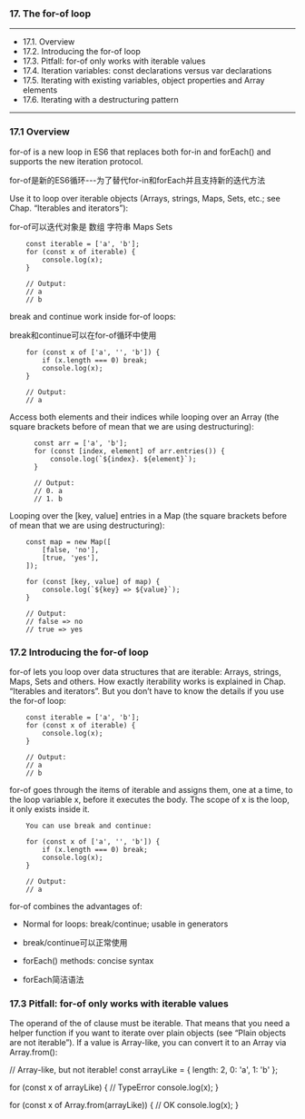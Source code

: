 ### 17. The for-of loop

---

* 17.1. Overview
* 17.2. Introducing the for-of loop
* 17.3. Pitfall: for-of only works with iterable values
* 17.4. Iteration variables: const declarations versus var declarations
* 17.5. Iterating with existing variables, object properties and Array elements
* 17.6. Iterating with a destructuring pattern

---

### 17.1 Overview

for-of is a new loop in ES6 that replaces both for-in and forEach() and supports the new iteration protocol.

for-of是新的ES6循环---为了替代for-in和forEach并且支持新的迭代方法

Use it to loop over iterable objects (Arrays, strings, Maps, Sets, etc.; see Chap. “Iterables and iterators”):

for-of可以迭代对象是 数组 字符串 Maps Sets

        const iterable = ['a', 'b'];
        for (const x of iterable) {
            console.log(x);
        }

        // Output:
        // a
        // b

break and continue work inside for-of loops:

break和continue可以在for-of循环中使用

        for (const x of ['a', '', 'b']) {
            if (x.length === 0) break;
            console.log(x);
        }

        // Output:
        // a

Access both elements and their indices while looping over an Array (the square brackets before of mean that we are using destructuring):

          const arr = ['a', 'b'];
          for (const [index, element] of arr.entries()) {
              console.log(`${index}. ${element}`);
          }

          // Output:
          // 0. a
          // 1. b

Looping over the [key, value] entries in a Map (the square brackets before of mean that we are using destructuring):

        const map = new Map([
            [false, 'no'],
            [true, 'yes'],
        ]);

        for (const [key, value] of map) {
            console.log(`${key} => ${value}`);
        }

        // Output:
        // false => no
        // true => yes

### 17.2 Introducing the for-of loop

for-of lets you loop over data structures that are iterable: Arrays, strings, Maps, Sets and others. How exactly iterability works is explained in Chap. “Iterables and iterators”. But you don’t have to know the details if you use the for-of loop:

        const iterable = ['a', 'b'];
        for (const x of iterable) {
            console.log(x);
        }

        // Output:
        // a
        // b

for-of goes through the items of iterable and assigns them, one at a time, to the loop variable x, before it executes the body. The scope of x is the loop, it only exists inside it.

        You can use break and continue:

        for (const x of ['a', '', 'b']) {
            if (x.length === 0) break;
            console.log(x);
        }

        // Output:
        // a

for-of combines the advantages of:

* Normal for loops: break/continue; usable in generators

* break/continue可以正常使用

* forEach() methods: concise syntax

* forEach简洁语法

### 17.3 Pitfall: for-of only works with iterable values 

The operand of the of clause must be iterable. That means that you need a helper function if you want to iterate over plain objects (see “Plain objects are not iterable”). If a value is Array-like, you can convert it to an Array via Array.from():

// Array-like, but not iterable!
const arrayLike = { length: 2, 0: 'a', 1: 'b' };

for (const x of arrayLike) { // TypeError
    console.log(x);
}

for (const x of Array.from(arrayLike)) { // OK
    console.log(x);
}
